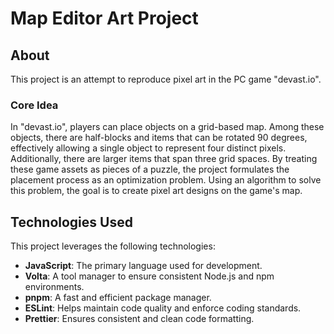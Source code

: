 # Map Editor Art Project

## About

This project is an attempt to reproduce pixel art in the PC game "devast.io".

### Core Idea

In "devast.io", players can place objects on a grid-based map.
Among these objects, there are half-blocks and items that can be rotated 90 degrees,
effectively allowing a single object to represent four distinct pixels.
Additionally, there are larger items that span three grid spaces.
By treating these game assets as pieces of a puzzle, the project formulates the placement process as an optimization problem.
Using an algorithm to solve this problem, the goal is to create pixel art designs on the game's map.

## Technologies Used

This project leverages the following technologies:

- **JavaScript**: The primary language used for development.
- **Volta**: A tool manager to ensure consistent Node.js and npm environments.
- **pnpm**: A fast and efficient package manager.
- **ESLint**: Helps maintain code quality and enforce coding standards.
- **Prettier**: Ensures consistent and clean code formatting.
